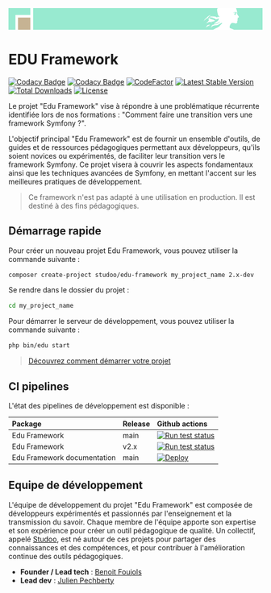 ![separe](https://raw.githubusercontent.com/studoo-app/.github/main/profile/studoo-banner-logo.png)

# EDU Framework

[![Codacy Badge](https://app.codacy.com/project/badge/Grade/a15f20cbdf2743618efe54e2db39f605)](https://app.codacy.com/gh/studoo-app/edu-framework/dashboard?utm_source=gh&utm_medium=referral&utm_content=&utm_campaign=Badge_grade)
[![Codacy Badge](https://app.codacy.com/project/badge/Coverage/a15f20cbdf2743618efe54e2db39f605)](https://app.codacy.com/gh/studoo-app/edu-framework/dashboard?utm_source=gh&utm_medium=referral&utm_content=&utm_campaign=Badge_coverage)
[![CodeFactor](https://www.codefactor.io/repository/github/studoo-app/edu-framework/badge)](https://www.codefactor.io/repository/github/studoo-app/edu-framework)
[![Latest Stable Version](https://poser.pugx.org/studoo/edu-framework/v)](https://packagist.org/packages/studoo/edu-framework)
[![Total Downloads](https://poser.pugx.org/studoo/edu-framework/downloads)](https://packagist.org/packages/studoo/edu-framework)
[![License](https://poser.pugx.org/studoo/edu-framework/license)](https://packagist.org/packages/studoo/edu-framework)

Le projet "Edu Framework" vise à répondre à une problématique récurrente identifiée lors de nos formations : "Comment faire une transition vers une framework Symfony ?".

L'objectif principal "Edu Framework" est de fournir un ensemble d'outils, de guides et de ressources pédagogiques permettant aux développeurs, qu'ils soient novices ou expérimentés, de faciliter leur transition vers le framework Symfony. Ce projet visera à couvrir les aspects fondamentaux ainsi que les techniques avancées de Symfony, en mettant l'accent sur les meilleures pratiques de développement.

> Ce framework n'est pas adapté à une utilisation en production. Il est destiné à des fins pédagogiques.

## Démarrage rapide

Pour créer un nouveau projet Edu Framework, vous pouvez utiliser la commande suivante :
```bash
composer create-project studoo/edu-framework my_project_name 2.x-dev
```

Se rendre dans le dossier du projet :
```bash
cd my_project_name
```

Pour démarrer le serveur de développement, vous pouvez utiliser la commande suivante :
```bash
php bin/edu start
```

> [Découvrez comment démarrer votre projet](https://studoo-app.github.io/edu-framework/)

## CI pipelines

L'état des pipelines de développement est disponible :

| Package  | Release | Github actions                                                                                                                                                     |
| :------- |:--------|:-------------------------------------------------------------------------------------------------------------------------------------------------------------------|
| Edu Framework | main    | [![Run test status](https://github.com/studoo-app/edu-framework/actions/workflows/testing.yml/badge.svg?branch=main)](https://github.com/studoo-app/edu-framework) |
| Edu Framework | v2.x    | [![Run test status](https://github.com/studoo-app/edu-framework/actions/workflows/testing.yml/badge.svg?branch=2.x)](https://github.com/studoo-app/edu-framework)  |
| Edu Framework documentation | main    | [![Deploy](https://github.com/studoo-app/edu-framework-doc/actions/workflows/deploy.yml/badge.svg)](https://github.com/studoo-app/edu-framework-doc)               |

## Equipe de développement
L'équipe de développement du projet "Edu Framework" est composée de développeurs expérimentés et passionnés par l'enseignement et la transmission du savoir. 
Chaque membre de l'équipe apporte son expertise et son expérience pour créer un outil pédagogique de qualité.
Un collectif, appelé [Studoo](https://github.com/studoo-app), est né autour de ces projets pour partager des connaissances et des compétences, et pour contribuer à l'amélioration continue des outils pédagogiques.

- **Founder / Lead tech** : [Benoit Foujols](https://github.com/bfoujols)
- **Lead dev** : [Julien Pechberty](https://github.com/JPechberty)